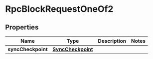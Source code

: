 
# RpcBlockRequestOneOf2

## Properties
| Name | Type | Description | Notes |
| ------------ | ------------- | ------------- | ------------- |
| **syncCheckpoint** | [**SyncCheckpoint**](SyncCheckpoint.md) |  |  |



